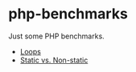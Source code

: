 # php-benchmarks
Just some PHP benchmarks.

* [Loops](results/Loops.md)
* [Static vs. Non-static](results/Statics.md)